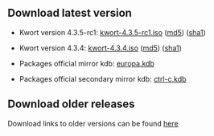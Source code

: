 ## Download latest version


* Kwort version 4.3.5-rc1: [kwort-4.3.5-rc1.iso](https://u217055-sub1:QkOK8B4n6VgzXr9H@u217055-sub1.your-storagebox.de/kwort-4.3.5-rc1.iso) ([md5](https://u217055-sub1:QkOK8B4n6VgzXr9H@u217055-sub1.your-storagebox.de/kwort-4.3.5-rc1.iso.md5)) ([sha1](https://u217055-sub1:QkOK8B4n6VgzXr9H@u217055-sub1.your-storagebox.de/kwort-4.3.5-rc1.iso.sha1))

* Kwort version 4.3.4: [kwort-4.3.4.iso](https://u217055-sub1:QkOK8B4n6VgzXr9H@u217055-sub1.your-storagebox.de/kwort-4.3.4.iso) ([md5](https://u217055-sub1:QkOK8B4n6VgzXr9H@u217055-sub1.your-storagebox.de/kwort-4.3.4.iso.md5)) ([sha1](https://u217055-sub1:QkOK8B4n6VgzXr9H@u217055-sub1.your-storagebox.de/kwort-4.3.4.iso.sha1))
* Packages official mirror kdb: [europa.kdb](http://europa.fapyd.unr.edu.ar/pub/kwort/4.3.4/europa.kdb)
* Packages official secondary mirror kdb: [ctrl-c.kdb](http://ctrl-c.club/~nomius/kwort/4.3.4/ctrl-c.kdb)


## Download older releases

Download links to older versions can be found [here](http://europa.fapyd.unr.edu.ar/pub/kwort/)

